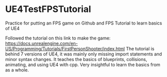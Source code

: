 # UE4TestFPSTutorial
Practice for putting an FPS game on Github and FPS Tutorial to learn basics of UE4


Followed the tutorial on this link to make the game: https://docs.unrealengine.com/en-US/Programming/Tutorials/FirstPersonShooter/index.html The tutorial is behind 7 versions of UE4, it was mainly only missing import statements and minor syntax changes. It teaches the basics of blueprints, collisions, animating, and using UE4 with cpp. Very insightful to learn the basics from as a whole.

